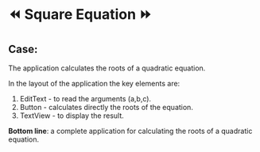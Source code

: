 # ⏪ **Square Equation** ⏩
## **Case**: 
The application calculates the roots of a quadratic equation.

In the layout of the application the key elements are: 
1. EditText - to read the arguments (a,b,c).
2. Button - calculates directly the roots of the equation.
3. TextView - to display the result.

**Bottom line**: a complete application for calculating the roots of a quadratic equation.
